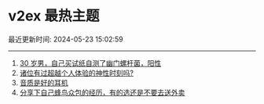 # v2ex 最热主题

最近更新时间: 2024-05-23 15:02:59

--- 
1. [30 岁男，自己买试纸自测了幽门螺杆菌，阳性](https://www.v2ex.com/t/1043142) 
2. [诸位有过超越个人体验的神性时刻吗?](https://www.v2ex.com/t/1043150) 
3. [音质是好的耳机](https://www.v2ex.com/t/1043184) 
4. [分享下自己蜂鸟众包的经历，有的选还是不要去送外卖](https://www.v2ex.com/t/1043190) 
